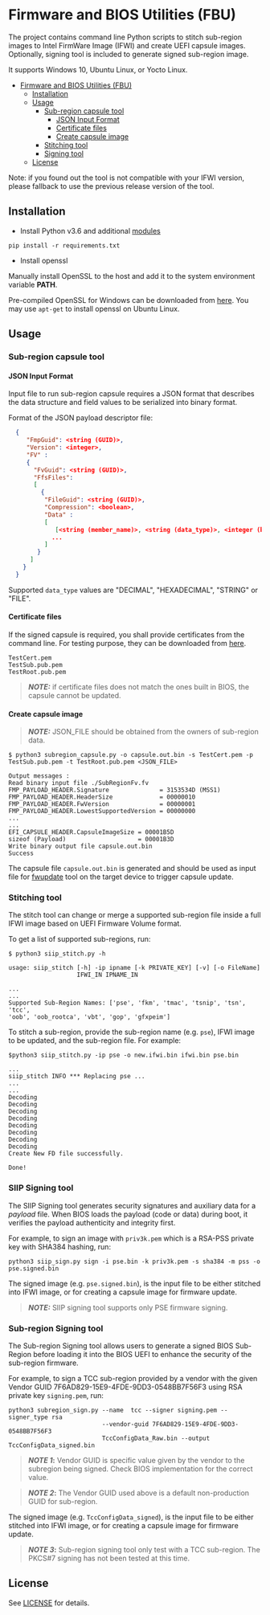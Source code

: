 # Firmware and BIOS Utilities (FBU)

The project contains command line Python scripts to stitch sub-region images to Intel FirmWare Image (IFWI) and create UEFI capsule images. Optionally, signing tool is
included to generate signed sub-region image.

It supports Windows 10, Ubuntu Linux, or Yocto Linux.

- [Firmware and BIOS Utilities (FBU)](#firmware-and-bios-utilities-fbu)
  - [Installation](#installation)
  - [Usage](#usage)
    - [Sub-region capsule tool](#sub-region-capsule-tool)
      - [JSON Input Format](#json-input-format)
      - [Certificate files](#certificate-files)
      - [Create capsule image](#create-capsule-image)
    - [Stitching tool](#stitching-tool)
    - [Signing tool](#signing-tool)
  - [License](#license)

Note: if you found out the tool is not compatible with your IFWI version, please fallback to use the previous release version of the tool.

## Installation

* Install Python v3.6 and additional [modules](requirements.txt)

```
pip install -r requirements.txt
```

* Install openssl

Manually install OpenSSL to the host and add it to the system environment variable **PATH**.

Pre-compiled OpenSSL for Windows can be downloaded from [here](https://wiki.openssl.org/index.php/Binaries). You may use `apt-get` to install openssl on Ubuntu Linux.

## Usage

### Sub-region capsule tool

#### JSON Input Format

Input file to run sub-region capsule requires a JSON format that describes the data structure and field values to be serialized into binary format.

Format of the JSON payload descriptor file:

```json
  {
     "FmpGuid": <string (GUID)>,
     "Version": <integer>,
     "FV" :
     {
       "FvGuid": <string (GUID)>,
       "FfsFiles":
       [
         {
          "FileGuid": <string (GUID)>,
          "Compression": <boolean>,
          "Data" :
          [
             [<string (member_name)>, <string (data_type)>, <integer (byte_size)>, <integer|string (member_value)>],
            ...
          ]
        }
      ]
    }
  }
```

Supported `data_type` values are "DECIMAL", "HEXADECIMAL", "STRING" or "FILE".

#### Certificate files

If the signed capsule is required, you shall provide certificates from the command line. For testing purpose, they can be downloaded from [here](https://github.com/tianocore/edk2/tree/master/BaseTools/Source/Python/Pkcs7Sign).

```
TestCert.pem
TestSub.pub.pem
TestRoot.pub.pem
```

> **_NOTE:_** if certificate files does not match the ones built in BIOS, the capsule cannot be updated.


#### Create capsule image

> **_NOTE:_** JSON_FILE should be obtained from the owners of sub-region data.


```shell
$ python3 subregion_capsule.py -o capsule.out.bin -s TestCert.pem -p TestSub.pub.pem -t TestRoot.pub.pem <JSON_FILE>

Output messages :
Read binary input file ./SubRegionFv.fv
FMP_PAYLOAD_HEADER.Signature              = 3153534D (MSS1)
FMP_PAYLOAD_HEADER.HeaderSize             = 00000010
FMP_PAYLOAD_HEADER.FwVersion              = 00000001
FMP_PAYLOAD_HEADER.LowestSupportedVersion = 00000000
...
...
EFI_CAPSULE_HEADER.CapsuleImageSize = 00001B5D
sizeof (Payload)                    = 00001B3D
Write binary output file capsule.out.bin
Success
```

The capsule file `capsule.out.bin` is generated and should be used as input file for [fwupdate](https://github.com/rhboot/fwupdate) tool on the target device to trigger capsule update.

### Stitching tool

The stitch tool can change or merge a supported sub-region file inside a full IFWI image based on UEFI Firmware Volume format.

To get a list of supported sub-regions, run:

```
$ python3 siip_stitch.py -h

usage: siip_stitch [-h] -ip ipname [-k PRIVATE_KEY] [-v] [-o FileName]
                   IFWI_IN IPNAME_IN

...
...
Supported Sub-Region Names: ['pse', 'fkm', 'tmac', 'tsnip', 'tsn', 'tcc',
'oob', 'oob_rootca', 'vbt', 'gop', 'gfxpeim']
```

To stitch a sub-region, provide the sub-region name (e.g. `pse`), IFWI image to be updated, and the sub-region file. For example:

```
$python3 siip_stitch.py -ip pse -o new.ifwi.bin ifwi.bin pse.bin

...
siip_stitch INFO *** Replacing pse ...
...
...
Decoding
Decoding
Decoding
Decoding
Decoding
Decoding
Decoding
Decoding
Create New FD file successfully.

Done!

```

### SIIP Signing tool

The SIIP Signing tool generates security signatures and auxiliary data for a _payload_ file. When BIOS loads the payload (code or data) during boot, it verifies the payload authenticity and integrity first.

For example, to sign an image with `priv3k.pem` which is a RSA-PSS private key with SHA384 hashing, run:

```
python3 siip_sign.py sign -i pse.bin -k priv3k.pem -s sha384 -m pss -o pse.signed.bin
```

The signed image (e.g. `pse.signed.bin`), is the input file to be either stitched into IFWI image, or for creating a capsule image for firmware update.

> **_NOTE:_** SIIP signing tool supports only PSE firmware signing.

### Sub-region Signing tool

The Sub-region Signing tool allows users to generate a signed BIOS Sub-Region before loading it into the BIOS UEFI to enhance the security of the sub-region firmware.

For example, to sign a TCC sub-region provided by a vendor with the given Vendor GUID 7F6AD829-15E9-4FDE-9DD3-0548BB7F56F3 using RSA private key `signing.pem`, run:

```
python3 subregion_sign.py --name  tcc --signer signing.pem --signer_type rsa
                          --vendor-guid 7F6AD829-15E9-4FDE-9DD3-0548BB7F56F3
                          TccConfigData_Raw.bin --output TccConfigData_signed.bin

```

> **_NOTE 1_:** Vendor GUID is specific value given by the vendor to the subregion being signed. Check BIOS implementation for the correct value.

> **_NOTE 2_:** The Vendor GUID used above is a default non-production GUID for sub-region.

The signed image (e.g. `TccConfigData_signed`), is the input file to be either stitched into IFWI image, or for creating a capsule image for firmware update.

> **_NOTE 3_:** Sub-region signing tool only test with a TCC sub-region. The PKCS#7 signing has not been tested at this time.

## License

See [LICENSE](LICENSE) for details.

